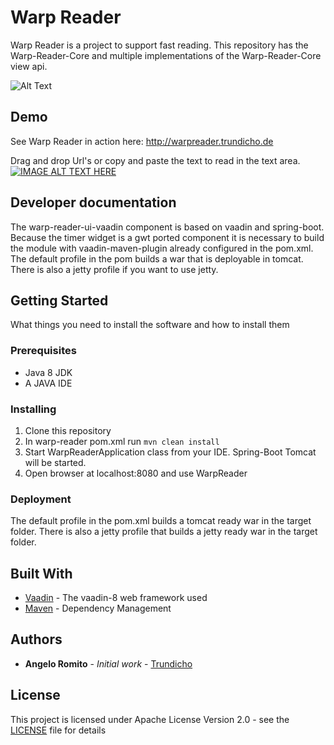 # Warp Reader

Warp Reader is a project to support fast reading. This repository has the Warp-Reader-Core and multiple implementations
 of the Warp-Reader-Core view api.

![Alt Text](http://www.warpreader.trundicho.de/WarpReader.gif)

## Demo

See Warp Reader in action here:
http://warpreader.trundicho.de

Drag and drop Url's or copy and paste the text to read in the text area.
[![IMAGE ALT TEXT HERE](http://img.youtube.com/vi/DlbKjgIBs-k/0.jpg)](http://www.youtube.com/watch?v=DlbKjgIBs-k)

## Developer documentation
The warp-reader-ui-vaadin component is based on vaadin and spring-boot.  
Because the timer widget is a gwt ported component it is necessary to build the module with vaadin-maven-plugin 
already configured in the pom.xml.  
The default profile in the pom builds a war that is deployable in tomcat.  
There is also a jetty profile if you want to use jetty.  

## Getting Started
What things you need to install the software and how to install them

### Prerequisites

- Java 8 JDK
- A JAVA IDE

### Installing

1. Clone this repository
2. In warp-reader pom.xml run `mvn clean install`
3. Start WarpReaderApplication class from your IDE. Spring-Boot Tomcat will be started.
4. Open browser at localhost:8080 and use WarpReader

### Deployment

The default profile in the pom.xml builds a tomcat ready war in the target folder.
There is also a jetty profile that builds a jetty ready war in the target folder.

## Built With

* [Vaadin](https://vaadin.com/docs/v8/framework/tutorial.html) - The vaadin-8 web framework used
* [Maven](https://maven.apache.org/) - Dependency Management

## Authors

* **Angelo Romito** - *Initial work* - [Trundicho](https://github.com/Trundicho)

## License

This project is licensed under Apache License Version 2.0 - see the [LICENSE](LICENSE) file for details
